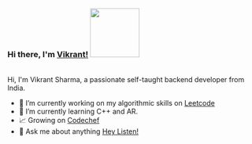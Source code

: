 ### Hi there, I'm [Vikrant!](https://kaafivikrant.me) <img src="https://media.giphy.com/media/eNotYhz6gsoNBUzsUa/giphy.gif" width="100">
<br />
Hi, I'm Vikrant Sharma, a passionate self-taught backend developer from India.

- 🔭 I’m currently working on my algorithmic skills on [Leetcode](https://github.com/kaafivikrant/Leetcode_P)
- 🌱 I’m currently learning C++ and AR.
- 📈 Growing on [Codechef](https://www.codechef.com/users/iamvikrant1)
- 💬 Ask me about anything [Hey Listen!](https://github.com/kaafivikrant/kaafivikrant/issues)
